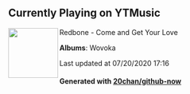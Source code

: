## Currently Playing on YTMusic

[<img align="left" width="100" src="https://lh3.googleusercontent.com/zKbX2JV0JdUf87t6_iA6keYhHBLGgyMYG7qai-WhuahIR2jw_yERaCPdBWh8q4iRkN6oEeLHIGDCsGNPow">](https://music.youtube.com/channel/UCC7tLkKIDdakbSN6Z1n4TbA)

Redbone - Come and Get Your Love

**Albums**: Wovoka

Last updated at 07/20/2020 17:16

#### Generated with [20chan/github-now](https://github.com/20chan/github-now)


<!--
**20chan/20chan** is a ✨ _special_ ✨ repository because its `README.md` (this file) appears on your GitHub profile.

Here are some ideas to get you started:

- 🔭 I’m currently working on ...
- 🌱 I’m currently learning ...
- 👯 I’m looking to collaborate on ...
- 🤔 I’m looking for help with ...
- 💬 Ask me about ...
- 📫 How to reach me: ...
- 😄 Pronouns: ...
- ⚡ Fun fact: ...
-->
